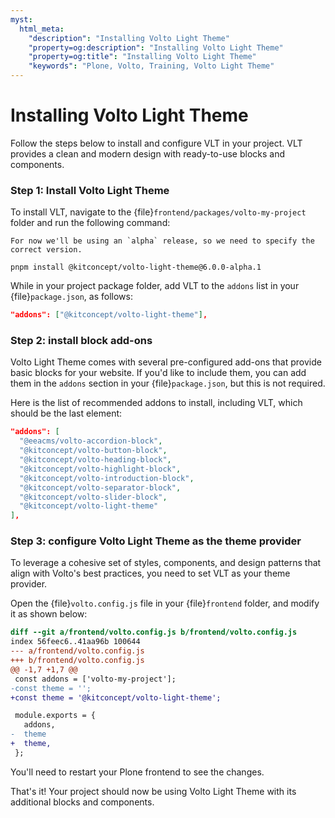 ```yaml
---
myst:
  html_meta:
    "description": "Installing Volto Light Theme"
    "property=og:description": "Installing Volto Light Theme"
    "property=og:title": "Installing Volto Light Theme"
    "keywords": "Plone, Volto, Training, Volto Light Theme"
---
```



# Installing Volto Light Theme

Follow the steps below to install and configure VLT in your project. VLT provides a clean and modern design with ready-to-use blocks and components.

### Step 1: Install Volto Light Theme

To install VLT, navigate to the {file}`frontend/packages/volto-my-project` folder and run the following command:

```{note}
For now we'll be using an `alpha` release, so we need to specify the correct version.
```

```shell
pnpm install @kitconcept/volto-light-theme@6.0.0-alpha.1
```

While in your project package folder, add VLT to the `addons` list in your {file}`package.json`, as follows:

```json
"addons": ["@kitconcept/volto-light-theme"],
```

### Step 2: install block add-ons

Volto Light Theme comes with several pre-configured add-ons that provide basic blocks for your website. If you'd like to include them, you can add them in the `addons` section in your {file}`package.json`, but this is not required.

Here is the list of recommended addons to install, including VLT, which should be the last element:

```json
"addons": [
  "@eeacms/volto-accordion-block",
  "@kitconcept/volto-button-block",
  "@kitconcept/volto-heading-block",
  "@kitconcept/volto-highlight-block",
  "@kitconcept/volto-introduction-block",
  "@kitconcept/volto-separator-block",
  "@kitconcept/volto-slider-block",
  "@kitconcept/volto-light-theme"
],
```

### Step 3: configure Volto Light Theme as the theme provider

To leverage a cohesive set of styles, components, and design patterns that align with Volto's best practices, you need to set VLT as your theme provider.

Open the {file}`volto.config.js` file in your {file}`frontend` folder, and modify it as shown below:

```diff
diff --git a/frontend/volto.config.js b/frontend/volto.config.js
index 56feec6..41aa96b 100644
--- a/frontend/volto.config.js
+++ b/frontend/volto.config.js
@@ -1,7 +1,7 @@
 const addons = ['volto-my-project'];
-const theme = '';
+const theme = '@kitconcept/volto-light-theme';

 module.exports = {
   addons,
-  theme
+  theme,
 };
 ```

You'll need to restart your Plone frontend to see the changes.

That's it! Your project should now be using Volto Light Theme with its additional blocks and components.

